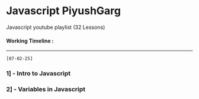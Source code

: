 # Javascript PiyushGarg
Javascript youtube playlist (32 Lessons)
<br>

#### Working Timeline :

-----

`[07-02-25]`

### 1] - Intro to Javascript

### 2] - Variables in Javascript 

